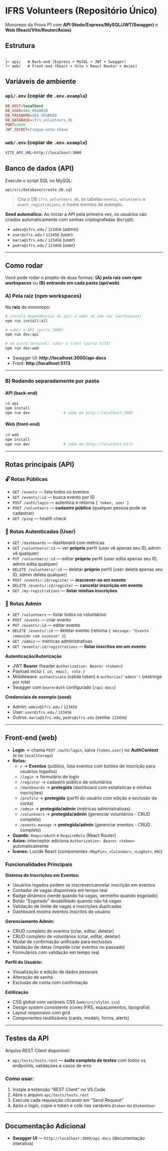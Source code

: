 # IFRS Volunteers (Repositório Único)

Monorepo da Prova P1 com **API (Node/Express/MySQL/JWT/Swagger)** e **Web (React/Vite/Router/Axios)**

## Estrutura

```
.
├─ api/   # Back-end (Express + MySQL + JWT + Swagger)
└─ web/   # Front-end (React + Vite + React Router + Axios)
```

## Variáveis de ambiente

### `api/.env` (copiar de `.env.example`)
```ini
DB_HOST=localhost
DB_USER=SEU_USUARIO
DB_PASSWORD=SEU_SEGREDO
DB_DATABASE=ifrs_volunteers_db
PORT=3000
JWT_SECRET=troque-esta-chave
```
### `web/.env` (copiar de `.env.example`)
```bash
VITE_API_URL=http://localhost:3000
```

## Banco de dados (API)

Execute o script SQL no MySQL:
```
api/src/database/create_db.sql
```
> Cria o DB `ifrs_volunteers_db`, as tabelas `events`, `volunteers` e `event_registrations`, e insere eventos de exemplo.

**Seed automático:** Ao iniciar a API pela primeira vez, os usuários são criados automaticamente com senhas criptografadas (bcrypt):
- `admin@ifrs.edu` / `123456` (admin)
- `user@ifrs.edu` / `123456` (user)  
- `maria@ifrs.edu` / `123456` (user)
- `pedro@ifrs.edu` / `123456` (user)

---

## Como rodar

Você pode rodar o projeto de duas formas: **(A) pela raiz com npm workspaces** ou **(B) entrando em cada pasta (api/web)**.

### A) Pela raiz (npm workspaces)

Na **raiz** do monorepo:

```bash
# instala dependências de api/ e web/ de uma vez (workspaces)
npm run install:all

# subir a API (porta 3000)
npm run dev:api

# em outro terminal: subir o front (porta 5173)
npm run dev:web
```

- Swagger UI: **http://localhost:3000/api-docs**
- Front: **http://localhost:5173**

---

### B) Rodando separadamente por pasta

#### API (back-end)
```bash
cd api
npm install
npm run dev               # sobe em http://localhost:3000
```

#### Web (front-end)
```bash
cd web
npm install
npm run dev               # sobe em http://localhost:5173
```

---

## Rotas principais (API)

### 🔓 Rotas Públicas
- `GET /events` — lista todos os eventos
- `GET /events/:id` — busca evento por ID
- `POST /auth/login` — autentica e retorna `{ token, user }`
- `POST /volunteers` — **cadastro público** (qualquer pessoa pode se cadastrar)
- `GET /ping` — health check

### 🔐 Rotas Autenticadas (User)
- `GET /dashboards` — dashboard com métricas
- `GET /volunteers/:id` — ver **próprio** perfil (user vê apenas seu ID, admin vê qualquer)
- `PUT /volunteers/:id` — editar **próprio** perfil (user edita apenas seu ID, admin edita qualquer)
- `DELETE /volunteers/:id` — deletar **próprio** perfil (user deleta apenas seu ID, admin deleta qualquer)
- `POST /events/:id/register` — **inscrever-se em evento**
- `DELETE /events/:id/register` — **cancelar inscrição em evento**
- `GET /my-registrations` — **listar minhas inscrições**

### 👑 Rotas Admin
- `GET /volunteers` — listar todos os voluntários
- `POST /events` — criar evento
- `PUT /events/:id` — editar evento
- `DELETE /events/:id` — deletar evento (retorna `{ message: "Evento removido com sucesso" }`)
- `GET /admin` — métricas administrativas
- `GET /events/:id/registrations` — **listar inscritos em um evento**

**Autenticação/Autorização**
- JWT **Bearer** (header `Authorization: Bearer <token>`)
- Payload inclui `{ id, email, role }`
- Middleware: `authenticate` (valida token) e `authorize('admin')` (restringe por role)
- Swagger com `bearerAuth` configurado (`/api-docs`)

**Credenciais de exemplo (seed)**
- Admin: `admin@ifrs.edu` / `123456`
- User: `user@ifrs.edu` / `123456`
- Outros: `maria@ifrs.edu`, `pedro@ifrs.edu` (senha: `123456`)

---

## Front-end (web)

- **Login** → chama `POST /auth/login`, salva `{token,user}` no **AuthContext** (e no `localStorage`)
- **Rotas:**
  - `/` → **Eventos** (público, lista eventos com botões de inscrição para usuários logados)
  - `/login` → formulário de login
  - `/register` → cadastro público de voluntários
  - `/dashboards` → **protegida** (dashboard com estatísticas e minhas inscrições)
  - `/profile` → **protegida** (perfil do usuário com edição e exclusão de conta)
  - `/admin` → **protegida/admin** (métricas administrativas)
  - `/volunteers` → **protegida/admin** (gerenciar voluntários - CRUD completo)
  - `/events-manage` → **protegida/admin** (gerenciar eventos - CRUD completo)
- **Guards:** `RequireAuth` e `RequireRole` (React Router)  
- **Axios:** interceptor adiciona `Authorization: Bearer <token>` automaticamente
- **Ícones:** Lucide React (componentes `<MapPin>`, `<Calendar>`, `<LogOut>`, etc)

### Funcionalidades Principais

**Sistema de Inscrições em Eventos:**
- Usuários logados podem se inscrever/cancelar inscrição em eventos
- Contador de vagas disponíveis em tempo real
- Badge dinâmico (verde quando há vagas, vermelho quando esgotado)
- Botão "Esgotado" desabilitado quando não há vagas
- Validação de limite de vagas e inscrições duplicadas
- Dashboard mostra eventos inscritos do usuário

**Gerenciamento Admin:**
- CRUD completo de eventos (criar, editar, deletar)
- CRUD completo de voluntários (criar, editar, deletar)
- Modal de confirmação unificado para exclusões
- Validação de datas (impede criar eventos no passado)
- Formulários com validação em tempo real

**Perfil do Usuário:**
- Visualização e edição de dados pessoais
- Alteração de senha
- Exclusão de conta com confirmação

**Estilização**
- CSS global com variáveis CSS (`web/src/styles.css`)
- Design system consistente (cores IFRS, espaçamentos, tipografia)
- Layout responsivo com grid
- Componentes reutilizáveis (cards, modals, forms, alerts)

---

## Testes da API

Arquivo REST Client disponível:
- `api/tests/tests.rest` — **suite completa de testes** com todos os endpoints, validações e casos de erro

### Como usar:
1. Instale a extensão "REST Client" no VS Code
2. Abra o arquivo `api/tests/tests.rest`
3. Execute cada requisição clicando em "Send Request"
4. Após o login, copie o token e cole nas variáveis `@token` ou `@tokenUser`

---

## Documentação Adicional
- **Swagger UI** — `http://localhost:3000/api-docs` (documentação interativa)
